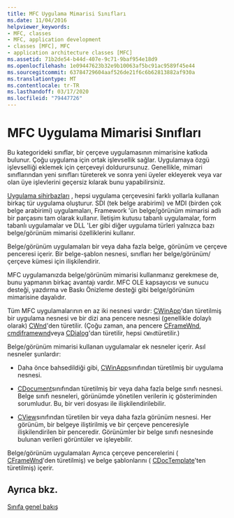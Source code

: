 ```yaml
---
title: MFC Uygulama Mimarisi Sınıfları
ms.date: 11/04/2016
helpviewer_keywords:
- MFC, classes
- MFC, application development
- classes [MFC], MFC
- application architecture classes [MFC]
ms.assetid: 71b2de54-b44d-407e-9c71-9baf954e18d9
ms.openlocfilehash: 1e09447623b32e9b10063af5bc91ac9589f45e44
ms.sourcegitcommit: 63784729604aaf526de21f6c6b62813882af930a
ms.translationtype: MT
ms.contentlocale: tr-TR
ms.lasthandoff: 03/17/2020
ms.locfileid: "79447726"
---
```

# <a name="mfc-application-architecture-classes"></a>MFC Uygulama Mimarisi Sınıfları

Bu kategorideki sınıflar, bir çerçeve uygulamasının mimarisine katkıda bulunur. Çoğu uygulama için ortak işlevsellik sağlar. Uygulamaya özgü işlevselliği eklemek için çerçeveyi doldurursunuz. Genellikle, mimari sınıflarından yeni sınıfları türeterek ve sonra yeni üyeler ekleyerek veya var olan üye işlevlerini geçersiz kılarak bunu yapabilirsiniz.

[Uygulama sihirbazları](../mfc/reference/mfc-application-wizard.md) , hepsi uygulama çerçevesini farklı yollarla kullanan birkaç tür uygulama oluşturur. SDI (tek belge arabirimi) ve MDI (birden çok belge arabirimi) uygulamaları, Framework 'ün belge/görünüm mimarisi adlı bir parçasını tam olarak kullanır. İletişim kutusu tabanlı uygulamalar, form tabanlı uygulamalar ve DLL 'Ler gibi diğer uygulama türleri yalnızca bazı belge/görünüm mimarisi özelliklerini kullanır.

Belge/görünüm uygulamaları bir veya daha fazla belge, görünüm ve çerçeve penceresi içerir. Bir belge-şablon nesnesi, sınıfları her belge/görünüm/çerçeve kümesi için ilişkilendirir.

MFC uygulamanızda belge/görünüm mimarisi kullanmanız gerekmese de, bunu yapmanın birkaç avantajı vardır. MFC OLE kapsayıcısı ve sunucu desteği, yazdırma ve Baskı Önizleme desteği gibi belge/görünüm mimarisine dayalıdır.

Tüm MFC uygulamalarının en az iki nesnesi vardır: [CWinApp](../mfc/reference/cwinapp-class.md)'dan türetilmiş bir uygulama nesnesi ve bir dizi ana pencere nesnesi (genellikle dolaylı olarak) [CWnd](../mfc/reference/cwnd-class.md)'den türetilir. (Çoğu zaman, ana pencere [CFrameWnd](../mfc/reference/cframewnd-class.md), [cmdiframewnd](../mfc/reference/cmdiframewnd-class.md)veya [CDialog](../mfc/reference/cdialog-class.md)'dan türetilir, hepsi `CWnd`türetilir.)

Belge/görünüm mimarisi kullanan uygulamalar ek nesneler içerir. Asıl nesneler şunlardır:

- Daha önce bahsedildiği gibi, [CWinApp](../mfc/reference/cwinapp-class.md)sınıfından türetilmiş bir uygulama nesnesi.

- [CDocument](../mfc/reference/cdocument-class.md)sınıfından türetilmiş bir veya daha fazla belge sınıfı nesnesi. Belge sınıfı nesneleri, görünümde yönetilen verilerin iç gösteriminden sorumludur. Bu, bir veri dosyası ile ilişkilendirilebilir.

- [CView](../mfc/reference/cview-class.md)sınıfından türetilen bir veya daha fazla görünüm nesnesi. Her görünüm, bir belgeye iliştirilmiş ve bir çerçeve penceresiyle ilişkilendirilen bir penceredir. Görünümler bir belge sınıfı nesnesinde bulunan verileri görüntüler ve işleyebilir.

Belge/görünüm uygulamaları Ayrıca çerçeve pencerelerini ( [CFrameWnd](../mfc/reference/cframewnd-class.md)'den türetilmiş) ve belge şablonlarını ( [CDocTemplate](../mfc/reference/cdoctemplate-class.md)'ten türetilmiş) içerir.

## <a name="see-also"></a>Ayrıca bkz.

[Sınıfa genel bakış](../mfc/class-library-overview.md)
